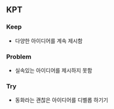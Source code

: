 ## KPT

### Keep
- 다양한 아이디어를 계속 제시함
### Problem
- 실속있는 아이디어를 제시하지 못함
### Try
- 동화라는 괜찮은 아이디어를 디벨롭 하기기

